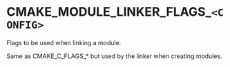   

# CMAKE_MODULE_LINKER_FLAGS_```<CONFIG>```  
Flags to be used when linking a module.  

Same as CMAKE_C_FLAGS_* but used by the linker when creating modules.  

